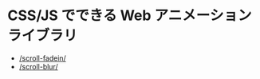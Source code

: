 # CSS/JS でできる Web アニメーションライブラリ

- [/scroll-fadein/](/scroll-fadein/)
- [/scroll-blur/](/scroll-blur/)
